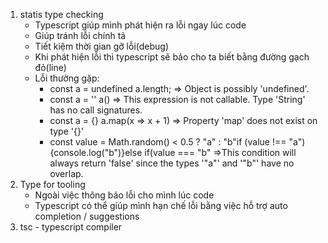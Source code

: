 1. statis type checking
   - Typescript giúp mình phát hiện ra lỗi ngay lúc code
   - Giúp tránh lỗi chính tả
   - Tiết kiệm thời gian gỡ lỗi(debug)
   - Khi phát hiện lỗi thì typescript sẽ báo cho ta biết bằng đường gạch đỏ(line)
   - Lỗi thường gặp:
     - const a = undefined a.length; => Object is possibly 'undefined'.
     - const a = '' a() => This expression is not callable. Type 'String' has no call signatures.
     - const a = {} a.map(x => x + 1) => Property 'map' does not exist on type '{}'
     - const value = Math.random() < 0.5 ? "a" : "b"if (value !== "a") {console.log("b")}else if(value === "b" =>This condition will always return 'false' since the types '"a"' and '"b"' have no overlap.
2. Type for tooling
   - Ngoài việc thông báo lỗi cho mình lúc code
   - Typescript có thể giúp mình hạn chế lỗi bằng việc hỗ trợ auto completion / suggestions
3. tsc - typescript compiler
